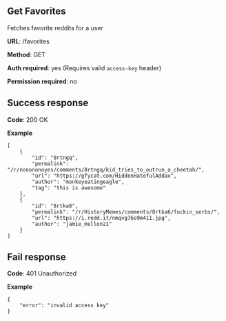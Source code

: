 ## Get Favorites

Fetches favorite reddits for a user

**URL**: /favorites

**Method**: GET

**Auth required**: yes (Requires valid `access-key` header)

**Permission required**: no

## Success response

**Code**: 200 OK

**Example**

```
[
    {
        "id": "8rtngq",
        "permalink": "/r/nonononoyes/comments/8rtngq/kid_tries_to_outrun_a_cheetah/",
        "url": "https://gfycat.com/HiddenHatefulAddax",
        "author": "monkeyeatingeagle",
        "tag": "this is awesome"
    },
    {
        "id": "8rtka6",
        "permalink": "/r/HistoryMemes/comments/8rtka6/fuckin_serbs/",
        "url": "https://i.redd.it/nmqvg76o9m411.jpg",
        "author": "jamie_mellon21"
    }
]
```

## Fail response

**Code**: 401 Unauthorized

**Example**

```
{
    "error": "invalid access key"
}
```
